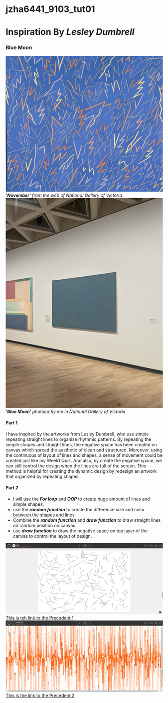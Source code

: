 # jzha6441_9103_tut01

# Inspiration By ***Lesley Dumbrell***
### **Blue Moon**

![An image of 'November' on the web of NGV](Image/November.jpg)
***'November'*** *from the web of National Gallery of Victoria*
![An image of 'Blue Moon' that I took in NGV](Image/BlueMoon.jpg)
***'Blue Moon'*** *photoed by me in National Gallery of Victoria*

#### Part 1
I have inspired by the artworks from Lesley Dumbrell, who use simple repeating straight lines to organize rhythmic patterns. By repeating the simple shapes and straight lines, the negative space has been created on canvas which spread the aesthetic of clean and structured.  Moreover, using the continuous of layout of lines and shapes, a sense of movement could be created just like my Week1 Quiz. And also, by create the negative space, we can still control the design when the lines are full of the screen. This method is helpful for creating the dynamic design by redesign an artwork that organized by repeating shapes.


#### Part 2
- I will use the ***For loop*** and ***OOP*** to create huge amount of lines and simple shapes.
- use the ***random function*** to create the difference size and color between the shapes and lines.
- Combine the ***random function*** and ***draw function*** to draw straight lines on random position on canvas. 
- use ***draw function*** to draw the negative space on top layer of the canvas to control the layout of design.


![This is the screenshot of Precedent 1](Image/Precedent1.png)
[This is teh link to the Precedent 1](https://openprocessing.org/sketch/137024)
![This is the screenshot of Precedent 2](Image/Precedent2.png)
[This is the link to the Precedent 2](https://openprocessing.org/sketch/2339291)
